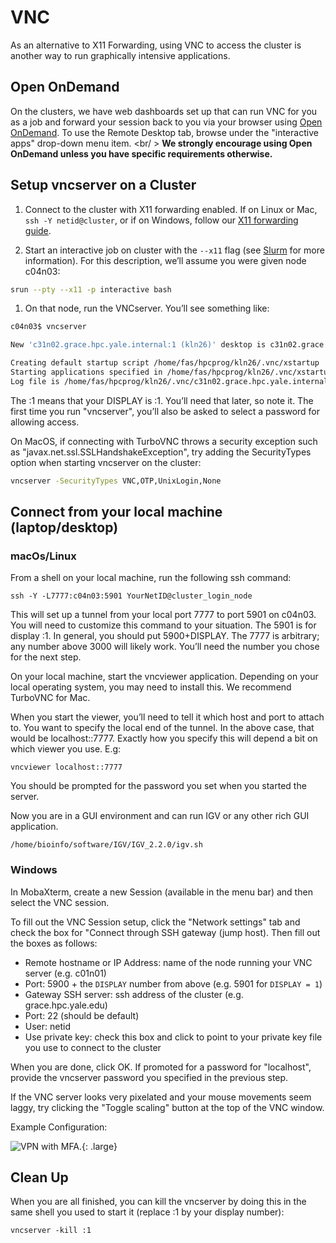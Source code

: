 # VNC

As an alternative to X11 Forwarding, using VNC to access the cluster is another way to run graphically intensive applications.

## Open OnDemand

On the clusters, we have web dashboards set up that can run VNC for you as a job and forward your session back to you via your browser using [Open OnDemand](/clusters-at-yale/access/ood/#jupyter-notebooks). To use the Remote Desktop tab, browse under the "interactive apps" drop-down menu item. <br/ > **We strongly encourage using Open OnDemand unless you have specific requirements otherwise.**

## Setup vncserver on a Cluster

1. Connect to the cluster with X11 forwarding enabled. If on Linux or Mac, `ssh -Y netid@cluster`, or if on Windows, follow our [X11 forwarding guide](/clusters-at-yale/access/x11).

1. Start an interactive job on cluster with the `--x11` flag (see [Slurm](/clusters-at-yale/job-scheduling) for more information). For this description, we’ll assume you were given node c04n03:

``` bash
srun --pty --x11 -p interactive bash
```

1.  On that node, run the VNCserver. You’ll see something like:

``` bash
c04n03$ vncserver

New 'c31n02.grace.hpc.yale.internal:1 (kln26)' desktop is c31n02.grace.hpc.yale.internal:1

Creating default startup script /home/fas/hpcprog/kln26/.vnc/xstartup
Starting applications specified in /home/fas/hpcprog/kln26/.vnc/xstartup
Log file is /home/fas/hpcprog/kln26/.vnc/c31n02.grace.hpc.yale.internal:1.log
```

The :1 means that your DISPLAY is :1\. You’ll need that later, so note it. The first time you run "vncserver", you’ll also be asked to select a password for allowing access.

On MacOS, if connecting with TurboVNC throws a security exception such as "javax.net.ssl.SSLHandshakeException", try adding the SecurityTypes option when starting vncserver on the cluster:

``` bash
vncserver -SecurityTypes VNC,OTP,UnixLogin,None
```

## Connect from your local machine (laptop/desktop)

### macOs/Linux

From a shell on your local machine, run the following ssh command:

```
ssh -Y -L7777:c04n03:5901 YourNetID@cluster_login_node
```

This will set up a tunnel from your local port 7777 to port 5901 on c04n03\. You will need to customize this command to your situation. The 5901 is for display :1\. In general, you should put 5900+DISPLAY. The 7777 is arbitrary; any number above 3000 will likely work. You’ll need the number you chose for the next step.

On your local machine, start the vncviewer application. Depending on your local operating system, you may need to install this. We recommend TurboVNC for Mac.

When you start the viewer, you’ll need to tell it which host and port to attach to. You want to specify the local end of the tunnel. In the above case, that would be localhost::7777\. Exactly how you specify this will depend a bit on which viewer you use. E.g:

```
vncviewer localhost::7777
```

You should be prompted for the password you set when you started the server.

Now you are in a GUI environment and can run IGV or any other rich GUI application.

```
/home/bioinfo/software/IGV/IGV_2.2.0/igv.sh
```

### Windows

In MobaXterm, create a new Session (available in the menu bar) and then select the VNC session.

To fill out the VNC Session setup, click the "Network settings" tab and check the box for "Connect through SSH gateway (jump host). Then fill out the boxes as follows:

* Remote hostname or IP Address: name of the node running your VNC server (e.g. c01n01)
* Port: 5900 + the `DISPLAY` number from above (e.g. 5901 for `DISPLAY = 1`)
* Gateway SSH server: ssh address of the cluster (e.g. grace.hpc.yale.edu)
* Port: 22 (should be default)
* User: netid
* Use private key: check this box and click to point to your private key file you use to connect to the cluster

When you are done, click OK. If promoted for a password for "localhost", provide the vncserver password you specified in the previous step.

If the VNC server looks very pixelated and your mouse movements seem laggy, try clicking the "Toggle scaling" button at the top of the VNC window.

Example Configuration:

![VPN with MFA.](/img/moba-vnc.png){: .large}

## Clean Up

When you are all finished, you can kill the vncserver by doing this in the same shell you used to start it (replace :1 by your display number):

```
vncserver -kill :1
```